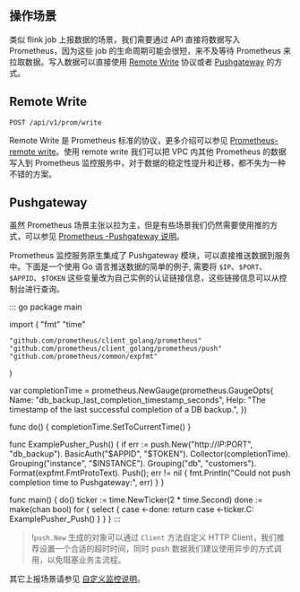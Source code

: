 ## 操作场景

类似 flink job 上报数据的场景，我们需要通过 API 直接将数据写入 Prometheus，因为这些 job 的生命周期可能会很短，来不及等待 Prometheus 来拉取数据。写入数据可以直接使用 [Remote Write](https://prometheus.io/docs/practices/remote_write/) 协议或者 [Pushgateway](https://prometheus.io/docs/practices/pushing/) 的方式。

## Remote Write

```
POST /api/v1/prom/write
```

Remote Write 是 Prometheus 标准的协议，更多介绍可以参见 [Prometheus-remote write](https://prometheus.io/docs/practices/remote_write/)。使用 remote write 我们可以把 VPC 内其他 Prometheus 的数据写入到 Prometheus 监控服务中，对于数据的稳定性提升和迁移，都不失为一种不错的方案。


## Pushgateway

虽然 Prometheus 场景主张以拉为主，但是有些场景我们仍然需要使用推的方式，可以参见 [ Prometheus -Pushgateway 说明](https://prometheus.io/docs/practices/pushing/)。

 Prometheus 监控服务原生集成了 Pushgateway 模块，可以直接推送数据到服务中。下面是一个使用 Go 语言推送数据的简单的例子, 需要将 `$IP`、`$PORT`、`$APPID`、`$TOKEN` 这些变量改为自己实例的认证链接信息，这些链接信息可以从控制台进行查询。

<dx-codeblock>
::: go 
package main

import (
	"fmt"
	"time"

	"github.com/prometheus/client_golang/prometheus"
	"github.com/prometheus/client_golang/prometheus/push"
	"github.com/prometheus/common/expfmt"
)

var completionTime = prometheus.NewGauge(prometheus.GaugeOpts{
	Name: "db_backup_last_completion_timestamp_seconds",
	Help: "The timestamp of the last successful completion of a DB backup.",
})

func do() {
	completionTime.SetToCurrentTime()
}

func ExamplePusher_Push() {
	if err := push.New("http://$IP:$PORT", "db_backup").
		BasicAuth("$APPID", "$TOKEN").
		Collector(completionTime).
		Grouping("instance", "$INSTANCE").
		Grouping("db", "customers").
		Format(expfmt.FmtProtoText).
		Push(); err != nil {
		fmt.Println("Could not push completion time to Pushgateway:", err)
	}
}

func main() {
	do()
	ticker := time.NewTicker(2 * time.Second)
	done := make(chan bool)
	for {
		select {
		case <-done:
			return
		case <-ticker.C:
			ExamplePusher_Push()
		}
	}
}
:::
</dx-codeblock>

> !`push.New` 生成的对象可以通过 `Client` 方法自定义 HTTP Client，我们推荐设置一个合适的超时时间，同时 push 数据我们建议使用异步的方式调用，以免阻塞业务主流程。

其它上报场景请参见 [自定义监控说明](https://cloud.tencent.com/document/product/1416/56027)。 

